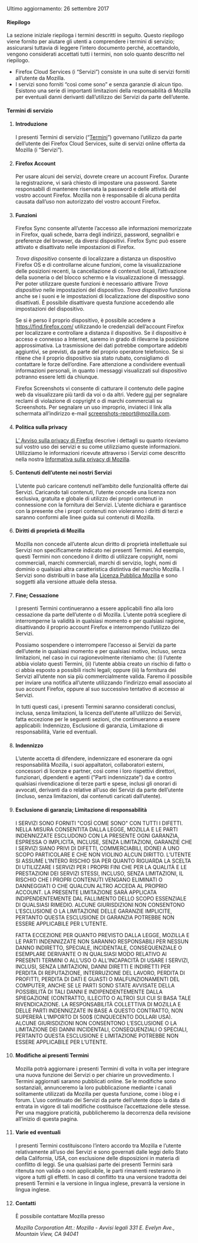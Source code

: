 Ultimo aggiornamento: 26 settembre 2017

#### Riepilogo

La sezione iniziale riepiloga i termini descritti in seguito. Questo riepilogo viene fornito per aiutare gli utenti a comprendere i termini di servizio; assicurarsi tuttavia di leggere l’intero documento perché, accettandolo, vengono considerati accettati tutti i termini, non solo quanto descritto nel riepilogo.

- Firefox Cloud Services (i “Servizi”) consiste in una suite di servizi forniti all’utente da Mozilla.
- I servizi sono forniti “così come sono” e senza garanzie di alcun tipo. Esistono una serie di importanti limitazioni della responsabilità di Mozilla per eventuali danni derivanti dall’utilizzo dei Servizi da parte dell’utente.

#### Termini di servizio

1. #### Introduzione

    I presenti Termini di servizio (“<u>Termini</u>”) governano l’utilizzo da parte dell’utente dei Firefox Cloud Services, suite di servizi online offerta da Mozilla (i “Servizi”).

2. #### Firefox Account

    Per usare alcuni dei servizi, dovrete creare un account Firefox.  Durante la registrazione, vi sarà chiesto di impostare una password. Sarete responsabili di mantenere riservata la password e delle attività del vostro account Firefox. Mozilla non è responsabile di alcuna perdita causata dall’uso non autorizzato del vostro account  Firefox.

3. #### Funzioni

    Firefox Sync consente all’utente l’accesso alle informazioni memorizzate in Firefox, quali schede, barra degli indirizzi, password, segnalibri e preferenze del browser, da diversi dispositivi. Firefox Sync può essere attivato e disattivato nelle impostazioni di Firefox.

    *Trova dispositivo* consente di localizzare a distanza un dispositivo Firefox OS e di controllarne alcune funzioni, come la visualizzazione delle posizioni recenti, la cancellazione di contenuti locali, l’attivazione della suoneria o del blocco schermo e la visualizzazione di messaggi. Per poter utilizzare queste funzioni è necessario attivare *Trova dispositivo* nelle impostazioni del dispositivo. *Trova dispositivo* funziona anche se i suoni e le impostazioni di localizzazione del dispositivo sono disattivati. È possibile disattivare questa funzione accedendo alle impostazioni del dispositivo.

    Se si è perso il proprio dispositivo, è possibile accedere a https://find.firefox.com/ utilizzando le credenziali dell’account Firefox per localizzare e controllare a distanza il dispositivo. Se il dispositivo è acceso e connesso a Internet, saremo in grado di rilevarne la posizione approssimativa. La trasmissione dei dati potrebbe comportare addebiti aggiuntivi, se previsti, da parte del proprio operatore telefonico. Se si ritiene che il proprio dispositivo sia stato rubato, consigliamo di contattare le forze dell’ordine. Fare attenzione a condividere eventuali informazioni personali, in quanto i messaggi visualizzati sul dispositivo potranno essere letti da chiunque.
    
    Firefox Screenshots vi consente di catturare il contenuto delle pagine web da visualizzare più tardi da voi o da altri. Vedere [qui](https://www.mozilla.org/about/legal/report-infringement/) per segnalare reclami di violazione di copyright o di marchi commerciali su Screenshots. Per segnalare un uso improprio, inviateci il link alla schermata all’indirizzo e-mail screenshots-report@mozilla.com.

4. #### Politica sulla privacy

    [L’ Avviso sulla privacy di Firefox](https://www.mozilla.org/privacy/firefox/) descrive i dettagli su quanto riceviamo sul vostro uso dei servizi e su come utilizziamo queste informazioni. Utilizziamo le informazioni ricevute attraverso i Servizi come descritto nella nostra [Informativa sulla privacy di Mozilla](https://www.mozilla.org/privacy/).

5. #### Contenuti dell’utente nei nostri Servizi

    L’utente può caricare contenuti nell’ambito delle funzionalità offerte dai Servizi. Caricando tali contenuti, l’utente concede una licenza non esclusiva, gratuita e globale di utilizzo dei propri contenuti in connessione con la fornitura dei Servizi. L’utente dichiara e garantisce con la presente che i propri contenuti non violeranno i diritti di terzi e saranno conformi alle linee guida sui contenuti di Mozilla.

6. #### Diritti di proprietà di Mozilla

    Mozilla non concede all’utente alcun diritto di proprietà intellettuale sui Servizi non specificamente indicato nei presenti Termini. Ad esempio, questi Termini non concedono il diritto di utilizzare copyright, nomi commerciali, marchi commerciali, marchi di servizio, loghi, nomi di dominio o qualsiasi altra caratteristica distintiva del marchio Mozilla. I Servizi sono distribuiti in base alla [Licenza Pubblica Mozilla](https://www.mozilla.org/MPL/) e sono soggetti alla versione attuale della stessa.

7. #### Fine; Cessazione

    I presenti Termini continueranno a essere applicabili fino alla loro cessazione da parte dell’utente o di Mozilla. L’utente potrà scegliere di interromperne la validità in qualsiasi momento e per qualsiasi ragione, disattivando il proprio account Firefox e interrompendo l’utilizzo dei Servizi.

    Possiamo sospendere o interrompere l’accesso ai Servizi da parte dell’utente in qualsiasi momento e per qualsiasi motivo, incluso, senza limitazioni, nel caso in cui ragionevolmente riteniamo che: (i) l’utente abbia violato questi Termini, (ii) l’utente abbia creato un rischio di fatto o ci abbia esposto a possibili rischi legali; oppure (iii) la fornitura dei Servizi all’utente non sia più commercialmente valida. Faremo il possibile per inviare una notifica all’utente utilizzando l’indirizzo email associato al suo account Firefox, oppure al suo successivo tentativo di accesso ai Servizi.

    In tutti questi casi, i presenti Termini saranno considerati conclusi, inclusa, senza limitazioni, la licenza dell’utente all’utilizzo dei Servizi, fatta eccezione per le seguenti sezioni, che continueranno a essere applicabili: Indennizzo, Esclusione di garanzia, Limitazione di responsabilità, Varie ed eventuali.

8. #### Indennizzo

    L’utente accetta di difendere, indennizzare ed esonerare da ogni responsabilità Mozilla, i suoi appaltatori, collaboratori esterni, concessori di licenze e partner, così come i loro rispettivi direttori, funzionari, dipendenti e agenti ("Parti indennizzate") da e contro qualsiasi rivendicazione di terze parti e spese, inclusi gli onorari di avvocati, derivanti da o relative all’uso dei Servizi da parte dell’utente (incluso, senza limitazioni, dai contenuti caricati dall’utente).

9. #### Esclusione di garanzia; Limitazione di responsabilità

    I SERVIZI SONO FORNITI "COSÌ COME SONO" CON TUTTI I DIFETTI. NELLA MISURA CONSENTITA DALLA LEGGE, MOZILLA E LE PARTI INDENNIZZATE ESCLUDONO CON LA PRESENTE OGNI GARANZIA, ESPRESSA O IMPLICITA, INCLUSE, SENZA LIMITAZIONI, GARANZIE CHE I SERVIZI SIANO PRIVI DI DIFETTI, COMMERCIABILI, IDONEI A UNO SCOPO PARTICOLARE E CHE NON VIOLINO ALCUN DIRITTO. L’UTENTE SI ASSUME L’INTERO RISCHIO SIA PER QUANTO RIGUARDA LA SCELTA DI UTILIZZARE I SERVIZI PER I PROPRI FINI CHE PER LA QUALITÀ E LE PRESTAZIONI DEI SERVIZI STESSI, INCLUSO, SENZA LIMITAZIONI, IL RISCHIO CHE I PROPRI CONTENUTI VENGANO ELIMINATI O DANNEGGIATI O CHE QUALCUN ALTRO ACCEDA AL PROPRIO ACCOUNT. LA PRESENTE LIMITAZIONE SARÀ APPLICATA INDIPENDENTEMENTE DAL FALLIMENTO DELLO SCOPO ESSENZIALE DI QUALSIASI RIMEDIO. ALCUNE GIURISDIZIONI NON CONSENTONO L’ESCLUSIONE O LA LIMITAZIONE DELLE GARANZIE IMPLICITE, PERTANTO QUESTA ESCLUSIONE DI GARANZIA POTREBBE NON ESSERE APPLICABILE PER L’UTENTE.

    FATTA ECCEZIONE PER QUANTO PREVISTO DALLA LEGGE, MOZILLA E LE PARTI INDENNIZZATE NON SARANNO RESPONSABILI PER NESSUN DANNO INDIRETTO, SPECIALE, INCIDENTALE, CONSEQUENZIALE O ESEMPLARE DERIVANTE O IN QUALSIASI MODO RELATIVO AI PRESENTI TERMINI O ALL’USO O ALL’INCAPACITÀ DI USARE I SERVIZI, INCLUSI, SENZA LIMITAZIONI, DANNI DIRETTI E INDIRETTI PER PERDITA DI REPUTAZIONE, INTERRUZIONE DEL LAVORO, PERDITA DI PROFITTI, PERDITA DI DATI E GUASTI O MALFUNZIONAMENTI DEL COMPUTER, ANCHE SE LE PARTI SONO STATE AVVISATE DELLA POSSIBILITÀ DI TALI DANNI E INDIPENDENTEMENTE DALLA SPIEGAZIONE (CONTRATTO, ILLECITO O ALTRO) SUI CUI SI BASA TALE RIVENDICAZIONE. LA RESPONSABILITÀ COLLETTIVA DI MOZILLA E DELLE PARTI INDENNIZZATE IN BASE A QUESTO CONTRATTO, NON SUPERERÀ L’IMPORTO DI 500$ (CINQUECENTO DOLLARI USA). ALCUNE GIURISDIZIONI NON CONSENTONO L’ESCLUSIONE O LA LIMITAZIONE DEI DANNI INCIDENTALI, CONSEQUENZIALI O SPECIALI, PERTANTO QUESTA ESCLUSIONE E LIMITAZIONE POTREBBE NON ESSERE APPLICABILE PER L’UTENTE.

10. #### Modifiche ai presenti Termini

    Mozilla potrà aggiornare i presenti Termini di volta in volta per integrare una nuova funzione dei Servizi o per chiarire un provvedimento. I Termini aggiornati saranno pubblicati online. Se le modifiche sono sostanziali, annunceremo la loro pubblicazione mediante i canali solitamente utilizzati da Mozilla per questa funzione, come i blog e i forum. L’uso continuato dei Servizi da parte dell’utente dopo la data di entrata in vigore di tali modifiche costituisce l’accettazione delle stesse. Per una maggiore praticità, pubblicheremo la decorrenza della revisione all’inizio di questa pagina.

11. #### Varie ed eventuali

    I presenti Termini costituiscono l’intero accordo tra Mozilla e l’utente relativamente all’uso dei Servizi e sono governati dalle leggi dello Stato della California, USA, con esclusione delle disposizioni in materia di conflitto di leggi. Se una qualsiasi parte dei presenti Termini sarà ritenuta non valida o non applicabile, le parti rimanenti resteranno in vigore a tutti gli effetti. In caso di conflitto tra una versione tradotta dei presenti Termini e la versione in lingua inglese, prevarrà la versione in lingua inglese.

12. #### Contatti

    È possibile contattare Mozilla presso

    <address>
      Mozilla Corporation
      Att.: Mozilla - Avvisi legali
      331 E. Evelyn Ave.,
      Mountain View, CA 94041
    </address>
